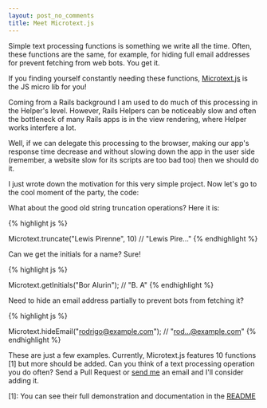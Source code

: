 ```yaml
---
layout: post_no_comments
title: Meet Microtext.js
---
```


<span class="drops">S</span>imple text processing functions is something we write all the time. Often, these functions are the same, for example, for hiding full email addresses for prevent fetching from web bots. You get it.

If you finding yourself constantly needing these functions, [Microtext.js] is the JS micro lib for you!

Coming from a Rails background I am used to do much of this processing in the Helper's level. However, Rails Helpers can be noticeably slow and often the bottleneck of many Rails apps is in the view rendering, where Helper works interfere a lot.

Well, if we can delegate this processing to the browser, making our app's response time decrease and without slowing down the app in the user side (remember, a website slow for its scripts are too bad too) then we should do it.

I just wrote down the motivation for this very simple project. Now let's go to the cool moment of the party, the code:

What about the good old string truncation operations? Here it is:

{% highlight js %}

Microtext.truncate("Lewis Pirenne", 10) // "Lewis Pire..."
{% endhighlight %}

Can we get the initials for a name? Sure!

{% highlight js %}

Microtext.getInitials("Bor Alurin"); // "B. A"
{% endhighlight %}


Need to hide an email address partially to prevent bots from fetching it?

{% highlight js %}

Microtext.hideEmail("rodrigo@example.com"); // "rod...@example.com"
{% endhighlight %}

These are just a few examples. Currently, Microtext.js features 10 functions [1] but more should be added. Can you think of a text processing operation you do often? Send a Pull Request or [send me] an email and I'll consider adding it.

[Microtext.js]: https://github.com/rodrigoalvesvieira/microtext.js
[send me]: mailto:rodrigovieira1994@gmail.com
[1]: You can see their full demonstration and documentation in the [README](https://github.com/rodrigoalvesvieira/microtext.js/blob/master/README.md)
